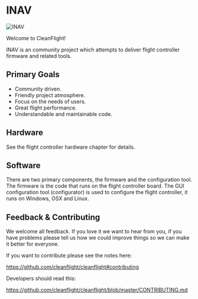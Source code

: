 # INAV

![INAV](http://static.rcgroups.net/forums/attachments/6/1/0/3/7/6/a9088858-102-inav.png)

Welcome to CleanFlight!

INAV is an community project which attempts to deliver flight controller firmware and related tools.

## Primary Goals

* Community driven.
* Friendly project atmosphere.
* Focus on the needs of users.
* Great flight performance.
* Understandable and maintainable code.

## Hardware

See the flight controller hardware chapter for details.

## Software

There are two primary components, the firmware and the configuration tool.  The firmware is the code that runs on the flight controller board.  The GUI configuration tool (configurator) is used to configure the flight controller, it runs on Windows, OSX and Linux.

## Feedback & Contributing

We welcome all feedback.  If you love it we want to hear from you, if you have problems please tell us how we could improve things so we can make it better for everyone.

If you want to contribute please see the notes here:

https://github.com/cleanflight/cleanflight#contributing

Developers should read this:

https://github.com/cleanflight/cleanflight/blob/master/CONTRIBUTING.md
